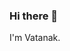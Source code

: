 ### Hi there 👋 
I'm Vatanak.

<!--
**VatanakChamroeun/VatanakChamroeun** is a ✨ _special_ ✨ repository because its `README.md` (this file) appears on your GitHub profile.

Here are some ideas to get you started:

- 🔭 I’m currently working on ...
- 🌱 I’m currently learning ...
- 👯 I’m looking to collaborate on ...
- 🤔 I’m looking for help with ...
- 💬 Ask me about ...
- 📫 How to reach me: ...
- 😄 Pronouns: ...
- ⚡ Fun fact: ...
-->

<!-- most language used -->
<!-- [![Top Langs](https://github-readme-stats.vercel.app/api/top-langs/?username=VatanakChamroeun&layout=compact)](https://github.com/VatanakChamroeun/github-readme-stats)
 -->
<!-- [![Top Langs](https://github-readme-stats.vercel.app/api/top-langs/?username=vatanakchamroeun&hide=php)](https://github.com/vatanakchamroeun) -->

<!-- visitors count -->
<!-- ![](https://visitor-badge.laobi.icu/badge?page_id=VatanakChamroeun.VatanakChamroeun) -->
